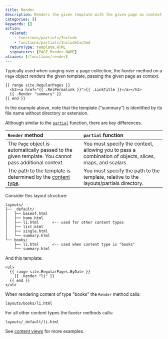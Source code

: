 ```yaml
---
title: Render
description: Renders the given template with the given page as context.
categories: []
keywords: []
action:
  related:
    - functions/partials/Include
    - functions/partials/IncludeCached
  returnType: template.HTML
  signatures: [PAGE.Render NAME]
aliases: [/functions/render]
---
```


Typically used when ranging over a page collection, the `Render` method on a `Page` object renders the given template, passing the given page as context.

```go-html-template
{{ range site.RegularPages }}
  <h2><a href="{{ .RelPermalink }}">{{ .LinkTitle }}</a></h2>
  {{ .Render "summary" }}
{{ end }}
```

In the example above, note that the template ("summary") is identified by its file name without directory or extension.

Although similar to the [`partial`] function, there are key differences.

`Render` method|`partial` function|
:--|:--
The `Page` object is automatically passed to the given template. You cannot pass additional context.| You must specify the context, allowing you to pass a combination of objects, slices, maps, and scalars.
The path to the template is determined by the [content type].|You must specify the path to the template, relative to the layouts/partials directory.

Consider this layout structure:

```text
layouts/
├── _default/
│   ├── baseof.html
│   ├── home.html
│   ├── li.html      <-- used for other content types
│   ├── list.html
│   ├── single.html
│   └── summary.html
└── books/
    ├── li.html      <-- used when content type is "books"
    └── summary.html
```

And this template:

```go-html-template
<ul>
  {{ range site.RegularPages.ByDate }}
    {{ .Render "li" }}
  {{ end }}
</ul>
```

When rendering content of type "books" the `Render` method calls:

```text
layouts/books/li.html
```

For all other content types the `Render` methods calls:

```text
layouts/_default/li.html
```

See [content views] for more examples.

[content views]: /templates/views/
[`partial`]: /functions/partials/include/
[content type]: /getting-started/glossary/#content-type
